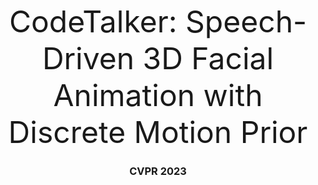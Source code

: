<font size=10><center>CodeTalker: Speech-Driven 3D Facial Animation with Discrete Motion Prior</center></font>

### <center>CVPR 2023</center>  

<html>
<head>
    <title>Elliptical Border Example</title>
    <style>
        /* CSS样式定义 */
        .elliptical-border {
            width: 100px; /* 设置元素宽度 */
            height: 30px; /* 设置元素高度 */
            border-top: 2px solid black; /* 设置上边框样式，2像素宽，黑色 */
            border-bottom: 2px solid black; /* 设置下边框样式，2像素宽，黑色 */
            border-left: 20px solid black; /* 设置左边框样式，20像素宽，黑色（可根据需要调整宽度） */
            border-right: 20px solid black; /* 设置右边框样式，20像素宽，黑色（可根据需要调整宽度） */
            border-radius: 50px; /* 设置圆角半径，实现半圆形效果（可根据需要调整半径大小） */
            display: flex;
            align-items: center;
            justify-content: center;
            text-decoration: none;
            color: white;
            font-weight: bold;
            font-size: 18px;
            background-color: black;
        }

        .elliptical-border:hover {
            background-color: blace; /* 鼠标悬停时背景颜色变灰 */
        }
    </style>
</head>
<body>
    <!-- 使用<a>元素和<span>元素创建带图标的边框和链接 -->
    <a href="video.png" class="track-border">
        <span class="icon"></span>
        Video
    </a >
</body>
</html>


<p><center><a href="https://doubiiu.github.io" title="超链接title">Jinbo Xing</a><sup>1</sup>, Menghan Xia<sup>2</sup>, Yuechen Zhang<sup>1</sup>, Xiaodong Cun<sup>2</sup>, Jue Wang<sup>2</sup>, Tien-Tsin Wong<sup>1</sup></center><br>
<center><sup>1</sup>The Chinese University of Hong Kong, <sup>2</sup>Tencent AI Lab </center></p>
 
  
## Abstract
<font size=3>Speech-driven 3D facial animation has been widely studied, yet there is still a gap to achieving realism and vividness due to the highly ill-posed nature and scarcity of audio-visual data. </font>



## Method
### Discrete Motion Prior Learning
<font size=3>CodeTalker first learns a discrete context-rich facial motion codebook by self-reconstruction learning over real facial motions.</font>   

![](codebook.png)     
<center><iframe height=480 width=480 src="May1.mp4"></iframe></center>




